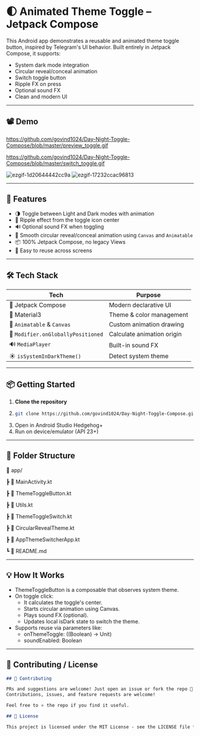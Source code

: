 # 🌓 Animated Theme Toggle – Jetpack Compose

This Android app demonstrates a reusable and animated theme toggle button, inspired by Telegram's UI behavior. Built entirely in Jetpack Compose, it supports:

- System dark mode integration
- Circular reveal/conceal animation
- Switch toggle button
- Ripple FX on press
- Optional sound FX
- Clean and modern UI

---

## 📽 Demo

https://github.com/govind1024/Day-Night-Toggle-Compose/blob/master/preview_toggle.gif

https://github.com/govind1024/Day-Night-Toggle-Compose/blob/master/switch_toggle.gif

![ezgif-1d20644442cc9a](https://github.com/user-attachments/assets/4e31430d-b181-41f4-ba34-01552d3c2ec5)               ![ezgif-17232ccac96813](https://github.com/user-attachments/assets/2b0c139d-75a6-4cc4-8693-18363b94fe6c)


---

## 🚀 Features

- 🌗 Toggle between Light and Dark modes with animation
- 🎯 Ripple effect from the toggle icon center
- 🔊 Optional sound FX when toggling
- 🔁 Smooth circular reveal/conceal animation using `Canvas` and `Animatable`
- 📦 100% Jetpack Compose, no legacy Views
- 🧩 Easy to reuse across screens

---

## 🛠 Tech Stack

| Tech | Purpose |
|------|---------|
| 🧱 Jetpack Compose | Modern declarative UI |
| 🎨 Material3 | Theme & color management |
| 🔄 `Animatable` & `Canvas` | Custom animation drawing |
| 📡 `Modifier.onGloballyPositioned` | Calculate animation origin |
| 🔊 `MediaPlayer` | Built-in sound FX |
| ☀️ `isSystemInDarkTheme()` | Detect system theme |

---

## 📦 Getting Started

1. **Clone the repository**
2. ```bash
   git clone https://github.com/govind1024/Day-Night-Toggle-Compose.git
   
3. Open in Android Studio Hedgehog+
4. Run on device/emulator (API 23+)

---

## 📁 Folder Structure
 📁 app/
 
  ┣ 📄 MainActivity.kt
  
  ┣ 📄 ThemeToggleButton.kt 
  
  ┣ 📄 Utils.kt
  
  ┣ 📄 ThemeToggleSwitch.kt
  
  ┣ 📄 CircularRevealTheme.kt
  
  ┣ 📄 AppThemeSwitcherApp.kt
  
  ┗ 📄 README.md
  

---
## 💡 How It Works
- ThemeToggleButton is a composable that observes system theme.
- On toggle click:
  - It calculates the toggle's center.
  -  Starts circular animation using Canvas.
  -  Plays sound FX (optional).
  - Updates local isDark state to switch the theme.
 - Supports reuse via parameters like:
   - onThemeToggle: ((Boolean) -> Unit)
   - soundEnabled: Boolean

---

## **🙌 Contributing / License**

```markdown
## 🙌 Contributing

PRs and suggestions are welcome! Just open an issue or fork the repo 🚀
Contributions, issues, and feature requests are welcome!

Feel free to ⭐️ the repo if you find it useful.

## 📄 License

This project is licensed under the MIT License - see the LICENSE file for details.


